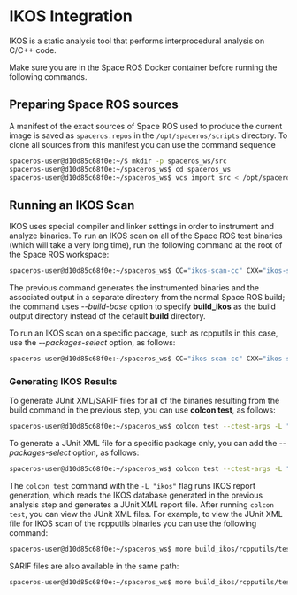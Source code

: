 
# IKOS Integration

IKOS is a static analysis tool that performs interprocedural analysis on C/C++ code.

Make sure you are in the Space ROS Docker container before running the following commands.

## Preparing Space ROS sources

A manifest of the exact sources of Space ROS used to produce the current image is saved as `spaceros.repos` in the `/opt/spaceros/scripts` directory.
To clone all sources from this manifest you can use the command sequence

```bash
spaceros-user@d10d85c68f0e:~/$ mkdir -p spaceros_ws/src
spaceros-user@d10d85c68f0e:~/spaceros_ws$ cd spaceros_ws
spaceros-user@d10d85c68f0e:~/spaceros_ws$ vcs import src < /opt/spaceros/scripts/spaceros.repos
```

## Running an IKOS Scan

IKOS uses special compiler and linker settings in order to instrument and analyze binaries.
To run an IKOS scan on all of the Space ROS test binaries (which will take a very long time), run the following command at the root of the Space ROS workspace:

```bash
spaceros-user@d10d85c68f0e:~/spaceros_ws$ CC="ikos-scan-cc" CXX="ikos-scan-c++" LD="ikos-scan-cc" colcon build --cmake-args -DSECURITY=ON -DINSTALL_EXAMPLES=OFF -DCMAKE_EXPORT_COMPILE_COMMANDS=ON --no-warn-unused-cli
```

The previous command generates the instrumented binaries and the associated output in a separate directory from the normal Space ROS build; the command uses *--build-base* option to specify **build_ikos** as the build output directory instead of the default **build** directory.

To run an IKOS scan on a specific package, such as rcpputils in this case, use the *--packages-select* option, as follows:

```bash
spaceros-user@d10d85c68f0e:~/spaceros_ws$ CC="ikos-scan-cc" CXX="ikos-scan-c++" LD="ikos-scan-cc" colcon build --packages-select rcpputils --cmake-args -DSECURITY=ON -DINSTALL_EXAMPLES=OFF -DCMAKE_EXPORT_COMPILE_COMMANDS=ON --no-warn-unused-cli
```

### Generating IKOS Results

To generate JUnit XML/SARIF files for all of the binaries resulting from the build command in the previous step, you can use **colcon test**, as follows:

```bash
spaceros-user@d10d85c68f0e:~/spaceros_ws$ colcon test --ctest-args -L "ikos"
```

To generate a JUnit XML file for a specific package only, you can add the *--packages-select* option, as follows:

```bash
spaceros-user@d10d85c68f0e:~/spaceros_ws$ colcon test --ctest-args -L "ikos" --packages-select rcpputils
```

The `colcon test` command with the `-L "ikos"` flag runs IKOS report generation, which reads the IKOS database generated in the previous analysis step and generates a JUnit XML report file.
After running `colcon test`, you can view the JUnit XML files.
For example, to view the JUnit XML file for IKOS scan of the rcpputils binaries you can use the following command:

```bash
spaceros-user@d10d85c68f0e:~/spaceros_ws$ more build_ikos/rcpputils/test_results/rcpputils/ikos.xunit.xml
```

SARIF files are also available in the same path:
```bash
spaceros-user@d10d85c68f0e:~/spaceros_ws$ more build_ikos/rcpputils/test_results/rcpputils/ikos.sarif
```